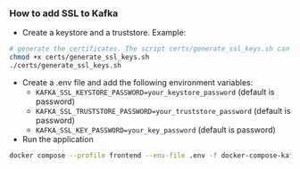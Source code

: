 ### How to add SSL to Kafka
- Create a keystore and a truststore. Example:
```bash
# generate the certificates. The script certs/generate_ssl_keys.sh can used to generate the certificates
chmod +x certs/generate_ssl_keys.sh
./certs/generate_ssl_keys.sh
```
- Create a .env file and add the following environment variables:
    - `KAFKA_SSL_KEYSTORE_PASSWORD=your_keystore_password` (default is password)
    - `KAFKA_SSL_TRUSTSTORE_PASSWORD=your_truststore_password` (default is password)
    - `KAFKA_SSL_KEY_PASSWORD=your_key_password` (default is password)
- Run the application
```bash
docker compose --profile frontend --env-file .env -f docker-compose-kafka-ssl.yml‚‚ up -d --build
```
